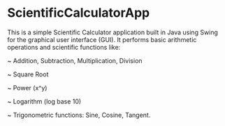 # ScientificCalculatorApp

This is a simple Scientific Calculator application built in Java using Swing for the graphical user interface (GUI).
It performs basic arithmetic operations and scientific functions like:

~ Addition, Subtraction, Multiplication, Division

~ Square Root

~ Power (x^y)

~ Logarithm (log base 10)

~ Trigonometric functions: Sine, Cosine, Tangent.
